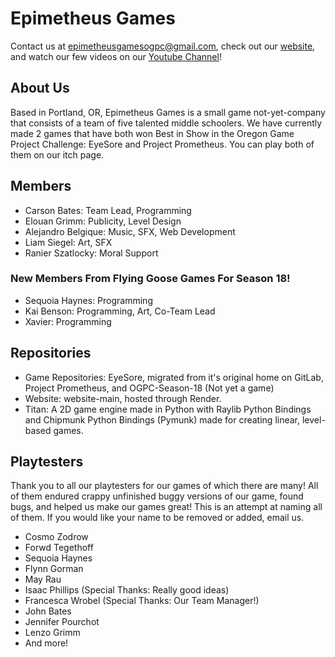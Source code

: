 # Epimetheus Games

Contact us at [epimetheusgamesogpc@gmail.com](mailto:epimetheusgamesogpc@gmail.com), check out our [website](https://epimetheus.games), and watch our few videos on our [Youtube Channel](https://www.youtube.com/@epimetheusgamesogpc)!

## About Us

Based in Portland, OR, Epimetheus Games is a small game not-yet-company that consists of a team of five talented middle schoolers. We have currently made 2 games that have both won Best in Show in the Oregon Game Project Challenge: EyeSore and Project Prometheus. You can play both of them on our itch page.

## Members

- Carson Bates: Team Lead, Programming
- Elouan Grimm: Publicity, Level Design
- Alejandro Belgique: Music, SFX, Web Development
- Liam Siegel: Art, SFX
- Ranier Szatlocky: Moral Support

### New Members From Flying Goose Games For Season 18!

- Sequoia Haynes: Programming
- Kai Benson: Programming, Art, Co-Team Lead
- Xavier: Programming

## Repositories

- Game Repositories: EyeSore, migrated from it's original home on GitLab, Project Prometheus, and OGPC-Season-18 (Not yet a game)
- Website: website-main, hosted through Render.
- Titan: A 2D game engine made in Python with Raylib Python Bindings and Chipmunk Python Bindings (Pymunk) made for creating linear, level-based games.

## Playtesters

Thank you to all our playtesters for our games of which there are many! All of them endured crappy unfinished buggy versions of our game, found bugs, and helped us make our games great! This is an attempt at naming all of them. If you would like your name to be removed or added, email us.

- Cosmo Zodrow
- Forwd Tegethoff
- Sequoia Haynes
- Flynn Gorman
- May Rau
- Isaac Phillips (Special Thanks: Really good ideas)
- Francesca Wrobel (Special Thanks: Our Team Manager!)
- John Bates
- Jennifer Pourchot
- Lenzo Grimm
- And more!

